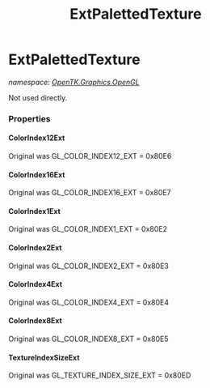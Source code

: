 ﻿---
title: ExtPalettedTexture
---

# ExtPalettedTexture
_namespace: [OpenTK.Graphics.OpenGL](N-OpenTK.Graphics.OpenGL.html)_

Not used directly.



### Properties

#### ColorIndex12Ext
Original was GL_COLOR_INDEX12_EXT = 0x80E6
#### ColorIndex16Ext
Original was GL_COLOR_INDEX16_EXT = 0x80E7
#### ColorIndex1Ext
Original was GL_COLOR_INDEX1_EXT = 0x80E2
#### ColorIndex2Ext
Original was GL_COLOR_INDEX2_EXT = 0x80E3
#### ColorIndex4Ext
Original was GL_COLOR_INDEX4_EXT = 0x80E4
#### ColorIndex8Ext
Original was GL_COLOR_INDEX8_EXT = 0x80E5
#### TextureIndexSizeExt
Original was GL_TEXTURE_INDEX_SIZE_EXT = 0x80ED

